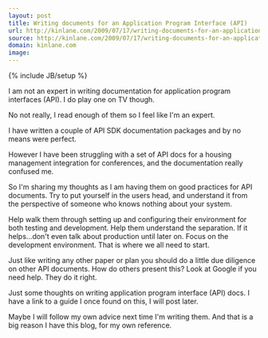 ```yaml
---
layout: post
title: Writing documents for an Application Program Interface (API)
url: http://kinlane.com/2009/07/17/writing-documents-for-an-application-program-interface-api/
source: http://kinlane.com/2009/07/17/writing-documents-for-an-application-program-interface-api/
domain: kinlane.com
image: 
---
```

{% include JB/setup %}<p>I am not an expert in writing documentation for application program interfaces (API). I do play one on TV though.<p></p>
No not really, I read enough of them so I feel like I'm an expert.<p></p>
I have written a couple of API SDK documentation packages and by no means were perfect.<p></p>
However I have been struggling with a set of API docs for a housing management integration for conferences, and the documentation really confused me.<p></p>
So I'm sharing my thoughts as I am having them on good practices for API documents. Try to put yourself in the users head, and understand it from the perspective of someone who knows nothing about your system.<p></p>
Help walk them through setting up and configuring their environment for both testing and development. Help them understand the separation. If it helps...don't even talk about production until later on. Focus on the development environment. That is where we all need to start.<p></p>
Just like writing any other paper or plan you should do a little due diligence on other API documents. How do others present this? Look at Google if you need help. They do it right.<p></p>
Just some thoughts on writing application program interface (API) docs. I have a link to a guide I once found on this, I will post later.<p></p>
Maybe I will follow my own advice next time I'm writing them. And that is a big reason I have this blog, for my own reference.
</p>
